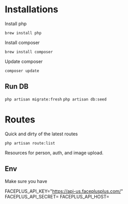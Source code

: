 # Installations

Install php

`brew install php`

Install composer

`brew install composer`

Update composer

`composer update`

## Run DB

`php artisan migrate:fresh`
`php artisan db:seed`

# Routes

Quick and dirty of the latest routes

`php artisan route:list`

Resources for person, auth, and image upload. 

## Env

Make sure you have 

FACEPLUS_API_KEY="https://api-us.faceplusplus.com/"
FACEPLUS_API_SECRET=
FACEPLUS_API_HOST=